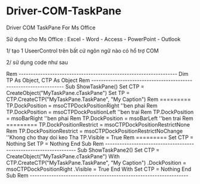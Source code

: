 # Driver-COM-TaskPane
Driver COM TaskPane For Ms Office

Sử dụng  cho  Ms Office :  Excel - Word - Access - PowerPoint - Outlook

1/ tạo 1 UseerControl trên bất cứ ngôn ngữ nào có hổ trợ COM

2/ sử dụng code như sau

Rem ------------------------------------------------------------------
Dim TP As Object, CTP As Object
Rem ------------------------------------------------------------------
Sub ShowTaskPane()
    Set CTP = CreateObject("MyTaskPane.cTaskPane")
    Set TP = CTP.CreateCTP("MyTaskPane.TaskPane", "My Caption")
    Rem =========
    TP.DockPosition = msoCTPDockPositionRight       ''ben phai
    Rem TP.DockPosition = msoCTPDockPositionLeft    ''ben trai
    Rem TP.DockPosition = msoBarRight               ''ben phai
    Rem TP.DockPosition = msoBarLeft                ''ben trai
    Rem =========
    TP.DockPositionRestrict = msoCTPDockPositionRestrictNone
    Rem TP.DockPositionRestrict = msoCTPDockPositionRestrictNoChange     ''Khong cho thay doi keo Tha
    TP.Visible = True
    Rem =========
    Set CTP = Nothing
    Set TP = Nothing
End Sub
Rem ------------------------------------------------------------------
Sub ShowTaskPane2()
    Set CTP = CreateObject("MyTaskPane.cTaskPane")
    With CTP.CreateCTP("MyTaskPane.TaskPane", "My Caption")
        .DockPosition = msoCTPDockPositionRight
        .Visible = True
   End With
   Set CTP = Nothing
End Sub
Rem ------------------------------------------------------------------

